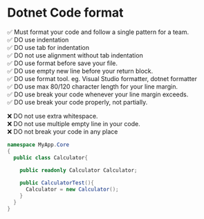 # Dotnet Code format
✅ Must format your code and follow a single pattern for a team.  
✅ DO use indentation  
✅ DO use tab for indentation  
✅ DO not use alignment without tab indentation  
✅ DO use format before save your file.  
✅ DO use empty new line before your return block.  
✅ DO use format tool. eg. Visual Studio formatter, dotnet formatter  
✅ DO use max 80/120 character length for your line margin.  
✅ DO use break your code whenever your line margin exceeds.  
✅ DO use break your code properly, not partially.  


❌ DO not use extra whitespace.  
❌ DO not use multiple empty line in your code.  
❌ DO not break your code in any place

```cs
namespace MyApp.Core
{
  public class Calculator{ 
    
    public readonly Calculator Calculator;

    public CalculatorTest(){
      Calculator = new Calculator();
    }
  }
}
```